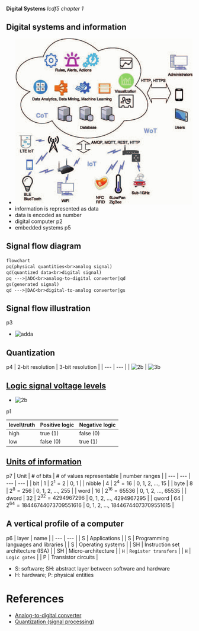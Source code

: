 __Digital Systems__
_lcdf5 chapter 1_


Digital systems and information
---
- ![it](./img/it.gif)
- information is represented as data
- data is encoded as number
- digital computer p2
- embedded systems p5



Signal flow diagram
---
```mermaid
flowchart 
pq(physical quantities<br>analog signal)
qd(quantized data<br>digital signal)
pq --->|ADC<br>analog-to-digital converter|qd
gs(generated signal)
qd --->|DAC<br>digital-to-analog converter|gs
```

Signal flow illustration
---
p3
- ![adda](https://upload.wikimedia.org/wikipedia/commons/5/5a/Conversion_AD_DA.png)


Quantization
---
p4
| 2-bit resolution | 3-bit resolution |
| --- | --- |
| <img src="https://upload.wikimedia.org/wikipedia/commons/b/b1/2-bit_resolution_analog_comparison.png" alt="2b" style="width:400px;"> | <img src="https://upload.wikimedia.org/wikipedia/commons/b/b7/3-bit_resolution_analog_comparison.png" alt="3b" style="width:400px;">


[Logic signal voltage levels](https://www.allaboutcircuits.com/textbook/digital/chpt-3/logic-signal-voltage-levels/)
---
- <img src="https://www.allaboutcircuits.com/uploads/articles/voltage-tolerance-of-ttl-gate-inputs.jpg" alt="2b" style="width:600px;">

p1

| level\truth | Positive logic | Negative logic |
| --- | --- | --- |
| high | true (1) | false (0) |
| low | false (0) | true (1) |


[Units of information](https://en.wikipedia.org/wiki/Units_of_information)
---
p7
| Unit | # of bits |  # of values representable | number ranges |
| --- | --- | --- | --- |
| bit | 1 | $2^1=2$ | 0, 1 |
| nibble | 4 | $2^4=16$ | 0, 1, 2, ..., 15 |
| byte | 8 | $2^8=256$ | 0, 1, 2, ..., 255 |
| word | 16 | $2^{16} = 65536$ | 0, 1, 2, ..., 65535 |
| dword | 32 | $2^{32} = 4294967296$ | 0, 1, 2, ...,  4294967295 |
| qword | 64 | $2^{64} = 18446744073709551616$ | 0, 1, 2, ..., 18446744073709551615 |


A vertical profile of a computer
---
p6
| layer | name |
| --- | --- |
| S | Applications |
| S | Programming languages and libraries |
| S | Operating systems |
| SH | Instruction set architecture (ISA) | 
| SH | Micro-architecture |
| `H` | `Register transfers` |
| `H` | `Logic gates` |
| P | Transistor circuits |

- S: software; SH: abstract layer between software and hardware
- H: hardware; P: physical entities 


# References
- [Analog-to-digital converter](https://en.wikipedia.org/wiki/Analog-to-digital_converter)
- [Quantization (signal processing)](https://en.wikipedia.org/wiki/Quantization_(signal_processing))
